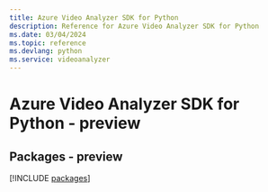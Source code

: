 ```yaml
---
title: Azure Video Analyzer SDK for Python
description: Reference for Azure Video Analyzer SDK for Python
ms.date: 03/04/2024
ms.topic: reference
ms.devlang: python
ms.service: videoanalyzer
---
```

# Azure Video Analyzer SDK for Python - preview
## Packages - preview
[!INCLUDE [packages](video-analyzer-index.md)]
